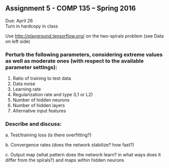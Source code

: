 ## Assignment 5 - COMP 135 – Spring 2016

Due: April 26     
Turn in hardcopy in class

Use http://playground.tensorflow.org/ on the two-spirals problem (see Data on left side)

### Perturb the following parameters, considering extreme values as well as moderate ones (with respect to the available parameter settings):

1. Ratio of training to test data
2. Data noise
3. Learning rate
4. Regularization rate and type (L1 or L2)
5. Number of hidden neurons
6. Number of hidden layers
7. Alternative input features

### Describe and discuss:

a. Test/training loss (is there overfitting?)  

b. Convergence rates (does the network stabilize? how fast?)  

c. Output map (what pattern does the network learn? in what ways does it differ from the spirals?) and maps within hidden neurons  

